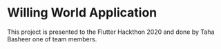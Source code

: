 # Willing World Application
This project is presented to the Flutter Hackthon 2020 and done by Taha Basheer one of team members.

